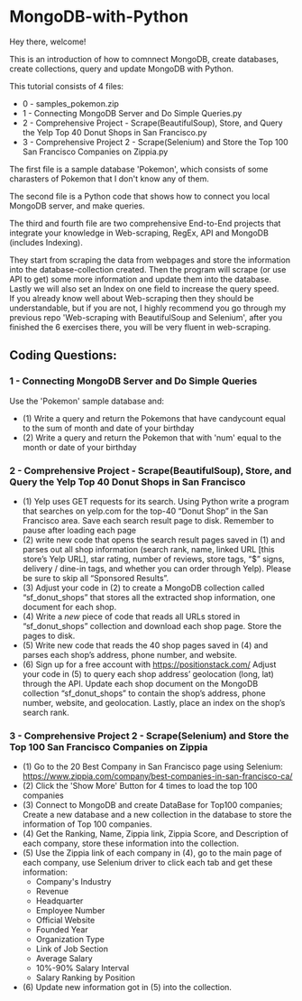 # MongoDB-with-Python

Hey there, welcome!         

This is an introduction of how to comnnect MongoDB, create databases, create collections, query and update MongoDB with Python.         

This tutorial consists of 4 files:       
- 0 - samples_pokemon.zip
- 1 - Connecting MongoDB Server and Do Simple Queries.py
- 2 - Comprehensive Project - Scrape(BeautifulSoup), Store, and Query the Yelp Top 40 Donut Shops in San Francisco.py
- 3 - Comprehensive Project 2 - Scrape(Selenium) and Store the Top 100 San Francisco Companies on Zippia.py

The first file is a sample database 'Pokemon', which consists of some charasters of Pokemon that I don't know any of them.             

The second file is a Python code that shows how to connect you local MongoDB server, and make queries.          

The third and fourth file are two comprehensive End-to-End projects that integrate your knowledge in Web-scraping, RegEx, API and MongoDB (includes Indexing).       

They start from scraping the data from webpages and store the information into the database-collection created. Then the program will scrape (or use API to get) some more information and update them into the database. Lastly we will also set an Index on one field to increase the query speed.                   
If you already know well about Web-scraping then they should be understandable, but if you are not, I highly recommend you go through my previous repo 'Web-scraping with BeautifulSoup and Selenium', after you finished the 6 exercises there, you will be very fluent in web-scraping.               


## Coding Questions:
### 1 - Connecting MongoDB Server and Do Simple Queries
Use the 'Pokemon' sample database and: 
- (1) Write a query and return the Pokemons that have candycount equal to the sum of month and date of your birthday
- (2) Write a query and return the Pokemon that with 'num' equal to the month or date of your birthday

### 2 - Comprehensive Project - Scrape(BeautifulSoup), Store, and Query the Yelp Top 40 Donut Shops in San Francisco
- (1) Yelp uses GET requests for its search. Using Python write a program that searches on yelp.com for the top-40 “Donut Shop” in the San Francisco area. Save each search result page to disk. Remember to pause after loading each page
- (2) write new code that opens the search result pages saved in (1) and parses out all shop information (search rank, name, linked URL [this store’s Yelp URL], star rating, number of reviews, store tags, “$” signs, delivery / dine-in tags, and whether you can order through Yelp). Please be sure to skip all “Sponsored Results”.
- (3) Adjust your code in (2) to create a MongoDB collection called “sf_donut_shops” that stores all the extracted shop information, one document for each shop.
- (4) Write a _new_ piece of code that reads all URLs stored in “sf_donut_shops” collection and download each shop page. Store the pages to disk.
- (5) Write new code that reads the 40 shop pages saved in (4) and parses each shop’s address, phone number, and website.
- (6) Sign up for a free account with https://positionstack.com/ Adjust your code in (5) to query each shop address’ geolocation (long, lat) through the API. Update each shop document on the MongoDB collection “sf_donut_shops” to contain the shop’s address, phone number, website, and geolocation. Lastly, place an index on the shop’s search rank.            

### 3 - Comprehensive Project 2 - Scrape(Selenium) and Store the Top 100 San Francisco Companies on Zippia
- (1) Go to the 20 Best Company in San Francisco page using Selenium: https://www.zippia.com/company/best-companies-in-san-francisco-ca/
- (2) Click the 'Show More' Button for 4 times to load the top 100 companies
- (3) Connect to MongoDB and create DataBase for Top100 companies; Create a new database and a new collection in the database to store the information of Top 100 companies. 
- (4) Get the Ranking, Name, Zippia link, Zippia Score, and Description of each company, store these information into the collection. 
- (5) Use the Zippia link of each company in (4), go to the main page of each company, use Selenium driver to click each tab and get these information: 
  - Company's Industry
  - Revenue
  - Headquarter
  - Employee Number 
  - Official Website
  - Founded Year
  - Organization Type
  - Link of Job Section
  - Average Salary
  - 10%-90% Salary Interval 
  - Salary Ranking by Position
- (6) Update new information got in (5) into the collection.           
